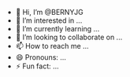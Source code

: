 - 👋 Hi, I’m @BERNYJG
- 👀 I’m interested in ...
- 🌱 I’m currently learning ...
- 💞️ I’m looking to collaborate on ...
- 📫 How to reach me ...
- 😄 Pronouns: ...
- ⚡ Fun fact: ...

<!---
BERNYJG/BERNYJG is a ✨ special ✨ repository because its `README.md` (this file) appears on your GitHub profile.
You can click the Preview link to take a look at your changes.
--->
